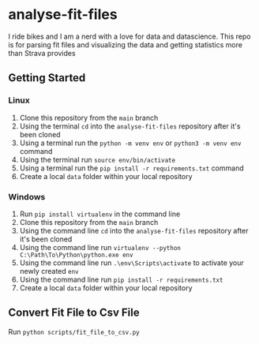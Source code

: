 # analyse-fit-files
I ride bikes and I am a nerd with a love for data and datascience. This repo is for parsing fit files and visualizing the data and getting statistics more than Strava provides

## Getting Started
### Linux
1. Clone this repository from the ```main``` branch
2. Using the terminal ```cd``` into the ```analyse-fit-files``` repository after it's been cloned
3. Using a terminal run the ```python -m venv env``` or ```python3 -m venv env``` command
4. Using the terminal run ```source env/bin/activate```
5. Using a terminal run the ```pip install -r requirements.txt``` command
6. Create a local ```data``` folder within your local repository

### Windows
1. Run ```pip install virtualenv``` in the command line
2. Clone this repository from the ```main``` branch
3. Using the command line ```cd``` into the ```analyse-fit-files``` repository after it's been cloned
4. Using the command line run ```virtualenv --python C:\Path\To\Python\python.exe env``` 
5. Using the command line run ```.\env\Scripts\activate``` to activate your newly created ```env```
6. Using the command line run ```pip install -r requirements.txt``` 
7. Create a local ```data``` folder within your local repository

## Convert Fit File to Csv File
Run ```python scripts/fit_file_to_csv.py```